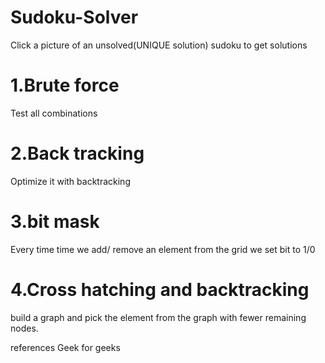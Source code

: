 # Sudoku-Solver
Click a picture of an unsolved(UNIQUE solution) sudoku to get solutions 
# 1.Brute force
Test all combinations 
# 2.Back tracking
Optimize it with backtracking
# 3.bit mask 
Every time time we add/ remove an element from the grid we set bit to 1/0 
# 4.Cross hatching and backtracking
build a graph and pick the element from the graph with fewer remaining nodes.

references
Geek for geeks


